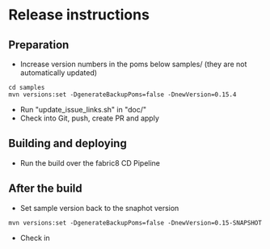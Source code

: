 
# Release instructions

## Preparation

* Increase version numbers in the poms below samples/ (they are not automatically updated)

```
cd samples
mvn versions:set -DgenerateBackupPoms=false -DnewVersion=0.15.4
```

* Run "update_issue_links.sh" in "doc/"
* Check into Git, push, create PR and apply

## Building and deploying

* Run the build over the fabric8 CD Pipeline 

## After the build

* Set sample version back to the snaphot version

```
mvn versions:set -DgenerateBackupPoms=false -DnewVersion=0.15-SNAPSHOT
```

* Check in

